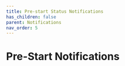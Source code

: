 ```yaml
---
title: Pre-start Status Notifications
has_children: false
parent: Notifications
nav_order: 5
---
```



# Pre-Start Notifications 